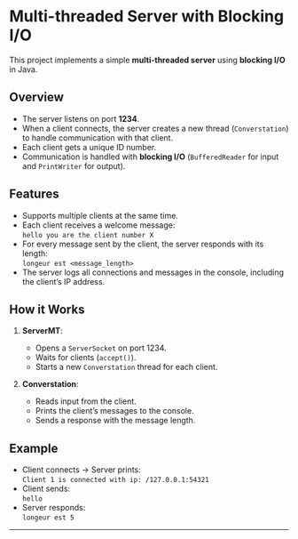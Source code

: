 # Multi-threaded Server with Blocking I/O

This project implements a simple **multi-threaded server** using **blocking I/O** in Java.  

## Overview
- The server listens on port **1234**.  
- When a client connects, the server creates a new thread (`Converstation`) to handle communication with that client.  
- Each client gets a unique ID number.  
- Communication is handled with **blocking I/O** (`BufferedReader` for input and `PrintWriter` for output).  

## Features
- Supports multiple clients at the same time.  
- Each client receives a welcome message:  
  `hello you are the client number X`  
- For every message sent by the client, the server responds with its length:  
  `longeur est <message_length>`  
- The server logs all connections and messages in the console, including the client’s IP address.  

## How it Works
1. **ServerMT**:  
   - Opens a `ServerSocket` on port 1234.  
   - Waits for clients (`accept()`).  
   - Starts a new `Converstation` thread for each client.  

2. **Converstation**:  
   - Reads input from the client.  
   - Prints the client’s messages to the console.  
   - Sends a response with the message length.  

## Example
- Client connects → Server prints:  
  `Client 1 is connected with ip: /127.0.0.1:54321`  
- Client sends:  
  `hello`  
- Server responds:  
  `longeur est 5`  

---
